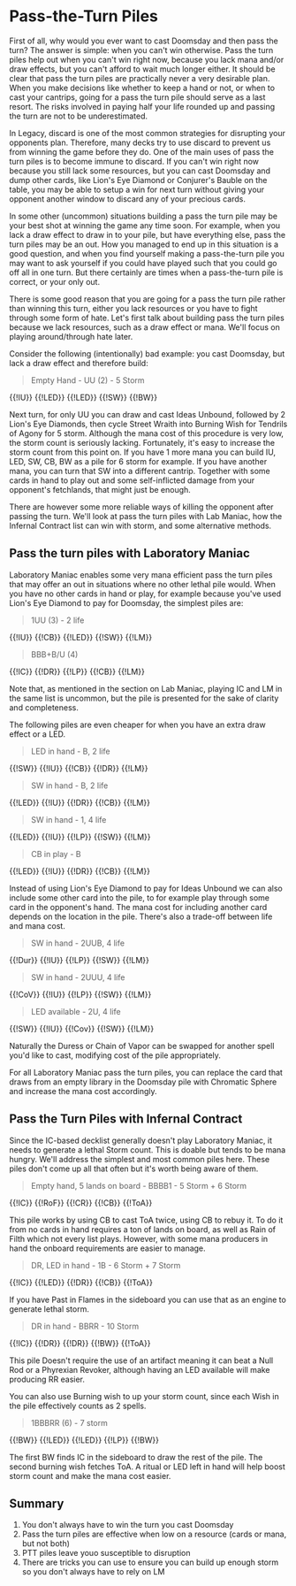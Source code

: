 # Pass-the-Turn Piles

First of all, why would you ever want to cast Doomsday and then pass the turn?
The answer is simple: when you can't win otherwise. Pass the turn piles help out
when you can't win right now, because you lack mana and/or draw effects, but you
can't afford to wait much longer either. It should be clear that pass the turn
piles are practically never a very desirable plan. When you make decisions like
whether to keep a hand or not, or when to cast your cantrips, going for a pass
the turn pile should serve as a last resort. The risks involved in paying half
your life rounded up and passing the turn are not to be underestimated.

In Legacy, discard is one of the most common strategies for disrupting your
opponents plan. Therefore, many decks try to use discard to prevent us from
winning the game before they do. One of the main uses of pass the turn piles is
to become immune to discard. If you can't win right now because you still lack
some resources, but you can cast Doomsday and dump other cards, like Lion's Eye
Diamond or Conjurer's Bauble on the table, you may be able to setup a win for
next turn without giving your opponent another window to discard any of your
precious cards.

In some other (uncommon) situations building a pass the turn pile may be your
best shot at winning the game any time soon. For example, when you lack a draw
effect to draw in to your pile, but have everything else, pass the turn piles
may be an out. How you managed to end up in this situation is a good question,
and when you find yourself making a pass-the-turn pile you may want to ask
yourself if you could have played such that you could go off all in one turn.
But there certainly are times when a pass-the-turn pile is correct, or your only
out.

There is some good reason that you are going for a pass the turn pile rather
than winning this turn, either you lack resources or you have to fight through
some form of hate. Let's first talk about building pass the turn piles because
we lack resources, such as a draw effect or mana. We'll focus on playing
around/through hate later.

Consider the following (intentionally) bad example: you cast Doomsday, but lack
a draw effect and therefore build:

> Empty Hand - UU (2) - 5 Storm

<pile>{{!IU}} {{!LED}} {{!LED}} {{!SW}} {{!BW}}</pile>

Next turn, for only UU you can draw and cast Ideas Unbound, followed by 2 Lion's
Eye Diamonds, then cycle Street Wraith into Burning Wish for Tendrils of Agony
for 5 storm. Although the mana cost of this procedure is very low, the storm
count is seriously lacking. Fortunately, it's easy to increase the storm count
from this point on. If you have 1 more mana you can build IU, LED, SW, CB, BW as
a pile for 6 storm for example. If you have another mana, you can turn that SW
into a different cantrip. Together with some cards in hand to play out and some
self-inflicted damage from your opponent's fetchlands, that might just be
enough.

There are however some more reliable ways of killing the opponent after passing
the turn. We'll look at pass the turn piles with Lab Maniac, how the Infernal
Contract list can win with storm, and some alternative methods.

## Pass the turn piles with Laboratory Maniac

Laboratory Maniac enables some very mana efficient pass the turn piles that may
offer an out in situations where no other lethal pile would. When you have no
other cards in hand or play, for example because you've used Lion's Eye Diamond
to pay for Doomsday, the simplest piles are:

> 1UU (3) - 2 life

<pile>{{!IU}} {{!CB}} {{!LED}} {{!SW}} {{!LM}}</pile>

> BBB+B/U (4)

<pile>{{!IC}} {{!DR}} {{!LP}} {{!CB}} {{!LM}}</pile>

Note that, as mentioned in the section on Lab Maniac, playing IC and LM in the
same list is uncommon, but the pile is presented for the sake of clarity and
completeness.

The following piles are even cheaper for when you have an extra draw effect or a
LED.

> LED in hand - B, 2 life

<pile>{{!SW}} {{!IU}} {{!CB}} {{!DR}} {{!LM}}</pile>

> SW in hand - B, 2 life

<pile>{{!LED}} {{!IU}} {{!DR}} {{!CB}} {{!LM}}</pile>

> SW in hand - 1, 4 life

<pile>{{!LED}} {{!IU}} {{!LP}} {{!SW}} {{!LM}}</pile>

> CB in play - B

<pile>{{!LED}} {{!IU}} {{!DR}} {{!CB}} {{!LM}}</pile>

Instead of using Lion's Eye Diamond to pay for Ideas Unbound we can also include
some other card into the pile, to for example play through some card in the
opponent's hand. The mana cost for including another card depends on the
location in the pile. There's also a trade-off between life and mana cost.

> SW in hand - 2UUB, 4 life

<pile>{{!Dur}} {{!IU}} {{!LP}} {{!SW}} {{!LM}}</pile>

> SW in hand - 2UUU, 4 life

<pile>{{!CoV}} {{!IU}} {{!LP}} {{!SW}} {{!LM}}</pile>

> LED available - 2U, 4 life

<pile>{{!SW}} {{!IU}} {{!Cov}} {{!SW}} {{!LM}}</pile>

Naturally the Duress or Chain of Vapor can be swapped for another spell you'd
like to cast, modifying cost of the pile appropriately.

For all Laboratory Maniac pass the turn piles, you can replace the card that
draws from an empty library in the Doomsday pile with Chromatic Sphere and
increase the mana cost accordingly.

## Pass the Turn Piles with Infernal Contract

Since the IC-based decklist generally doesn't play Laboratory Maniac, it needs
to generate a lethal Storm count. This is doable but tends to be mana hungry.
We'll address the simplest and most common piles here. These piles don't come up
all that often but it's worth being aware of them.

> Empty hand, 5 lands on board - BBBB1 - 5 Storm + 6 Storm

<pile>{{!IC}} {{!RoF}} {{!CR}} {{!CB}} {{!ToA}}</pile>

This pile works by using CB to cast ToA twice, using CB to rebuy it. To do it
from no cards in hand requires a ton of lands on board, as well as Rain of Filth
which not every list plays. However, with some mana producers in hand the
onboard requirements are easier to manage.

> DR, LED in hand - 1B - 6 Storm + 7 Storm

<pile>{{!IC}} {{!LED}} {{!DR}} {{!CB}} {{!ToA}}</pile>

If you have Past in Flames in the sideboard you can use that as an engine to
generate lethal storm.

> DR in hand - BBRR - 10 Storm

<pile>{{!IC}} {{!DR}} {{!DR}} {{!BW}} {{!ToA}}</pile>

This pile Doesn't require the use of an artifact meaning it can beat a Null Rod
or a Phyrexian Revoker, although having an LED available will make producing RR
easier.

You can also use Burning wish to up your storm count, since each Wish in the
pile effectively counts as 2 spells.

> 1BBBRR (6) - 7 storm

<pile>{{!BW}} {{!LED}} {{!LED}} {{!LP}} {{!BW}}</pile>

The first BW finds IC in the sideboard to draw the rest of the pile. The second
burning wish fetches ToA. A ritual or LED left in hand will help boost storm
count and make the mana cost easier.

## Summary

1. You don't always have to win the turn you cast Doomsday
2. Pass the turn piles are effective when low on a resource (cards or mana, but
   not both)
3. PTT piles leave youo susceptible to disruption
4. There are tricks you can use to ensure you can build up enough storm so you
   don't always have to rely on LM

